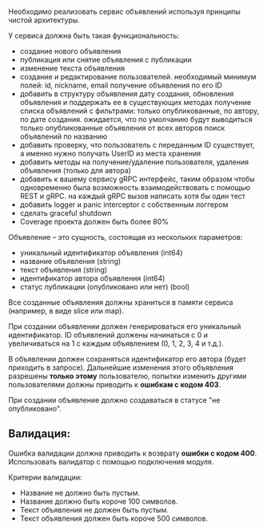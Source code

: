 Необходимо реализовать сервис объявлений используя принципы чистой архитектуры.

У сервиса должна быть такая функциональность:
- создание нового объявления
- публикация или снятие объявления с публикации
- изменение текста объявления
- создание и редактирование пользователей. необходимый минимум полей: id, nickname, email
получение объявления по его ID
- добавить в структуру объявления дату создания, обновления объявления и поддержать ее в существующих методах
получение списка объявлений с фильтрами: только опубликованные, по автору, по дате создания. ожидается, что по умолчанию будут выводиться только опубликованные объявления от всех авторов
поиск объявлений по названию
- добавить проверку, что пользователь с переданным ID существует, а именно нужно получать UserID из места хранения
- добавить методы на получение/удаление пользователя, удаления объявления (только для автора)
- добавить к вашему сервису gRPC интерфейс, таким образом чтобы одновременно была возможность взаимодействовать с помощью REST и gRPC.
на каждый gRPC вызов написать хотя бы один тест
- добавить logger и panic interceptor с собственным логгером
- сделать graceful shutdown
- Coverage проекта должен быть более 80%


Объявление – это сущность, состоящая из нескольких параметров:
- уникальный идентификатор объявления (int64)
- название объявления (string)
- текст объявления (string)
- идентификатор автора объявления (int64)
- статус публикации (опубликовано или нет) (bool)

Все созданные объявления должны храниться в памяти сервиса (например, в виде slice или map).

При создании объявлении должен генерироваться его уникальный идентификатор. ID объявлений должены начинаться с 0 и
увеличиваться на 1 с каждым объявлением (0, 1, 2, 3, 4 и т.д.).

В объявлении должен сохраняться идентификатор его автора (будет приходить в запросе).
Дальнейшие изменения этого объявления разрешены **только этому** пользователю,
попытки изменить другими пользователями должны приводить к **ошибкам с кодом 403**.

При создании объявление должно создаваться в статусе "не опубликовано".

## Валидация:
Ошибка валидации должна приводить к возврату **ошибки с кодом 400**. Использовать валидатор с помощью подключения модуля.

Критерии валидации:
- Название не должно быть пустым.
- Название должно быть короче 100 символов.
- Текст объявления не должен быть пустым.
- Текст объявления должен быть короче 500 символов.
